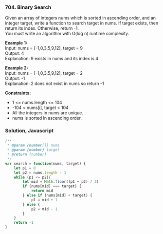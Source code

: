 ### 704. Binary Search

Given an array of integers nums which is sorted in ascending order, and an integer target, write a function to search target in nums. If target exists, then return its index. Otherwise, return -1.\
You must write an algorithm with O(log n) runtime complexity.

**Example 1:**\
Input: nums = [-1,0,3,5,9,12], target = 9\
Output: 4\
Explanation: 9 exists in nums and its index is 4

**Example 2:**\
Input: nums = [-1,0,3,5,9,12], target = 2\
Output: -1\
Explanation: 2 does not exist in nums so return -1

**Constraints:**
* 1 <= nums.length <= 104
* -104 < nums[i], target < 104
* All the integers in nums are unique.
* nums is sorted in ascending order.

### Solution, Javascript
```javascript
/**
 * @param {number[]} nums
 * @param {number} target
 * @return {number}
 */
var search = function(nums, target) {
    let p1 = 0
    let p2 = nums.length - 1
    while (p1 <= p2){
        let mid = Math.floor((p1 + p2) / 2)
        if (nums[mid] === target) {
            return mid
        } else if (nums[mid] < target) {
            p1 = mid + 1
        } else {
            p2 = mid - 1
        }
    }
    return -1
}
```